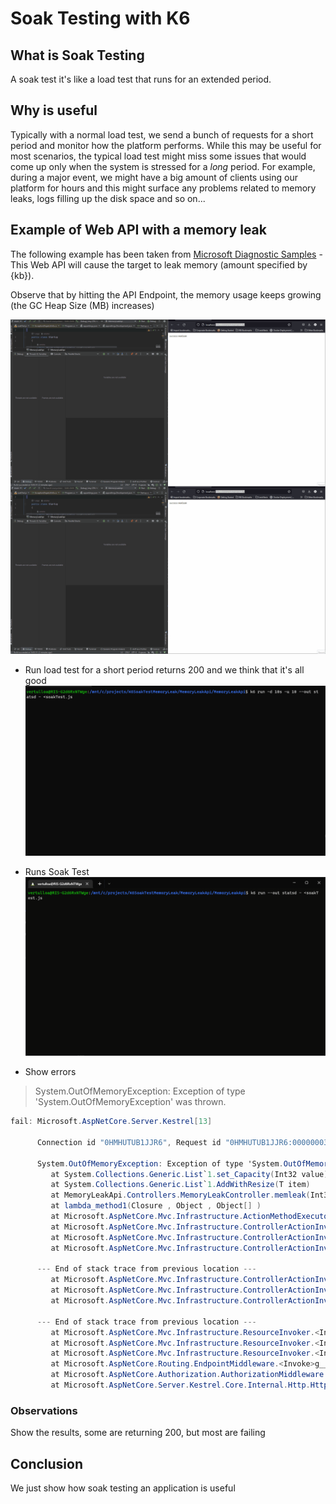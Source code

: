 # Soak Testing with K6

## What is Soak Testing
A soak test it's like a load test that runs for an extended period.

## Why is useful
Typically with a normal load test, we send a bunch of requests for a short period and monitor how the platform performs. While this may be useful for most scenarios, the typical load test might miss some issues that would come up only when the system is stressed for a _long_ period. For example, during a major event, we might have a big amount of clients using our platform for hours and this might surface any problems related to memory leaks, logs filling up the disk space and so on...

## Example of Web API with a memory leak
The following example has been taken from [Microsoft Diagnostic Samples](https://github.com/dotnet/samples/tree/main/core/diagnostics/DiagnosticScenarios) - This Web API will cause the target to leak memory (amount specified by {kb}).

Observe that by hitting the API Endpoint, the memory usage keeps growing (the GC Heap Size (MB) increases)

<a href="url"><img src="./Resources/GCHeapSize.gif?raw=true" align="left"></a>

![GCHeapSize](/Resources/GCHeapSize.gif?raw=true)

- Run load test for a short period returns 200 and we think that it's all good
![LoadTest](/Resources/LoadTestGif.gif?raw=true)

- Runs Soak Test
![GCHeapSize](/Resources/SoakTestVideo.gif?raw=true)
- Show errors

> System.OutOfMemoryException: Exception of type 'System.OutOfMemoryException' was thrown.


```C#
fail: Microsoft.AspNetCore.Server.Kestrel[13]

      Connection id "0HMHUTUB1JJR6", Request id "0HMHUTUB1JJR6:00000003": An unhandled exception was thrown by the application.

      System.OutOfMemoryException: Exception of type 'System.OutOfMemoryException' was thrown.
         at System.Collections.Generic.List`1.set_Capacity(Int32 value)
         at System.Collections.Generic.List`1.AddWithResize(T item)
         at MemoryLeakApi.Controllers.MemoryLeakController.memleak(Int32 kb) in /src/Controllers/MemoryLeakController.cs:line 18
         at lambda_method1(Closure , Object , Object[] )
         at Microsoft.AspNetCore.Mvc.Infrastructure.ActionMethodExecutor.SyncObjectResultExecutor.Execute(IActionResultTypeMapper mapper, ObjectMethodExecutor executor, Object controller, Object[] arguments)
         at Microsoft.AspNetCore.Mvc.Infrastructure.ControllerActionInvoker.InvokeActionMethodAsync()
         at Microsoft.AspNetCore.Mvc.Infrastructure.ControllerActionInvoker.Next(State& next, Scope& scope, Object& state, Boolean& isCompleted)
         at Microsoft.AspNetCore.Mvc.Infrastructure.ControllerActionInvoker.InvokeNextActionFilterAsync()
      
      --- End of stack trace from previous location ---
         at Microsoft.AspNetCore.Mvc.Infrastructure.ControllerActionInvoker.Rethrow(ActionExecutedContextSealed context)
         at Microsoft.AspNetCore.Mvc.Infrastructure.ControllerActionInvoker.Next(State& next, Scope& scope, Object& state, Boolean& isCompleted)
         at Microsoft.AspNetCore.Mvc.Infrastructure.ControllerActionInvoker.InvokeInnerFilterAsync()
      
      --- End of stack trace from previous location ---
         at Microsoft.AspNetCore.Mvc.Infrastructure.ResourceInvoker.<InvokeFilterPipelineAsync>g__Awaited|20_0(ResourceInvoker invoker, Task lastTask, State next, Scope scope, Object state, Boolean isCompleted)
         at Microsoft.AspNetCore.Mvc.Infrastructure.ResourceInvoker.<InvokeAsync>g__Awaited|17_0(ResourceInvoker invoker, Task task, IDisposable scope)
         at Microsoft.AspNetCore.Mvc.Infrastructure.ResourceInvoker.<InvokeAsync>g__Awaited|17_0(ResourceInvoker invoker, Task task, IDisposable scope)
         at Microsoft.AspNetCore.Routing.EndpointMiddleware.<Invoke>g__AwaitRequestTask|6_0(Endpoint endpoint, Task requestTask, ILogger logger)
         at Microsoft.AspNetCore.Authorization.AuthorizationMiddleware.Invoke(HttpContext context)
         at Microsoft.AspNetCore.Server.Kestrel.Core.Internal.Http.HttpProtocol.ProcessRequests[TContext](IHttpApplication`1 application)
```

### Observations
Show the results, some are returning 200, but most are failing

## Conclusion
We just show how soak testing an application is useful
